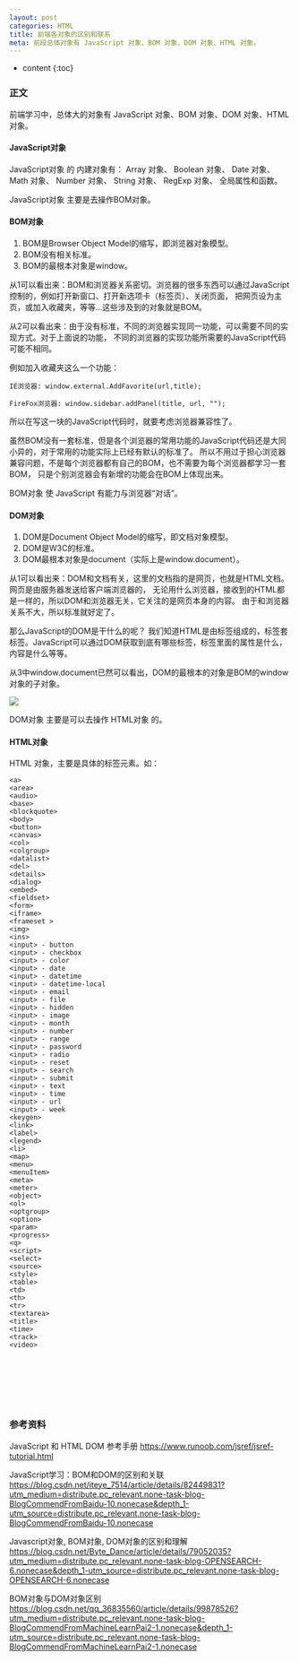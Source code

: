 ```yaml
---
layout: post
categories: HTML
title: 前端各对象的区别和联系
meta: 前段总体对象有 JavaScript 对象、BOM 对象、DOM 对象、HTML 对象。
---
```

* content
{:toc}

### 正文

前端学习中，总体大的对象有 JavaScript 对象、BOM 对象、DOM 对象、HTML 对象。

#### JavaScript对象

JavaScript对象 的 内建对象有：
Array 对象、
Boolean 对象、
Date 对象、
Math 对象、
Number 对象、
String 对象、
RegExp 对象、
全局属性和函数。

JavaScript对象 主要是去操作BOM对象。

#### BOM对象

1. BOM是Browser Object Model的缩写，即浏览器对象模型。
2. BOM没有相关标准。
3. BOM的最根本对象是window。

从1可以看出来：BOM和浏览器关系密切。浏览器的很多东西可以通过JavaScript控制的，例如打开新窗口、打开新选项卡（标签页）、关闭页面，
把网页设为主页，或加入收藏夹，等等…这些涉及到的对象就是BOM。

从2可以看出来：由于没有标准，不同的浏览器实现同一功能，可以需要不同的实现方式。对于上面说的功能，
不同的浏览器的实现功能所需要的JavaScript代码可能不相同。

例如加入收藏夹这么一个功能：
```
IE浏览器: window.external.AddFavorite(url,title);

FireFox浏览器: window.sidebar.addPanel(title, url, "");
```

所以在写这一块的JavaScript代码时，就要考虑浏览器兼容性了。

虽然BOM没有一套标准，但是各个浏览器的常用功能的JavaScript代码还是大同小异的，对于常用的功能实际上已经有默认的标准了。
所以不用过于担心浏览器兼容问题，不是每个浏览器都有自己的BOM，也不需要为每个浏览器都学习一套BOM，
只是个别浏览器会有新增的功能会在BOM上体现出来。

BOM对象 使 JavaScript 有能力与浏览器“对话”。

#### DOM对象

1. DOM是Document Object Model的缩写，即文档对象模型。
2. DOM是W3C的标准。
3. DOM最根本对象是document（实际上是window.document）。

从1可以看出来：DOM和文档有关，这里的文档指的是网页，也就是HTML文档。网页是由服务器发送给客户端浏览器的，
无论用什么浏览器，接收到的HTML都是一样的，所以DOM和浏览器无关，它关注的是网页本身的内容。
由于和浏览器关系不大，所以标准就好定了。

那么JavaScript的DOM是干什么的呢？
我们知道HTML是由标签组成的，标签套标签。JavaScript可以通过DOM获取到底有哪些标签，标签里面的属性是什么，内容是什么等等。

从3中window.document已然可以看出，DOM的最根本的对象是BOM的window对象的子对象。

![]({{site.baseurl}}/images/20200515/20200515111348.png)

DOM对象 主要是可以去操作 HTML对象 的。

#### HTML对象

HTML 对象，主要是具体的标签元素。如：
```
<a>
<area>
<audio>
<base>
<blockquote>
<body>
<button>
<canvas>
<col>
<colgroup>
<datalist>
<del>
<details>
<dialog>
<embed>
<fieldset>
<form>
<iframe>
<frameset >
<img>
<ins>
<input> - button
<input> - checkbox
<input> - color
<input> - date
<input> - datetime
<input> - datetime-local
<input> - email
<input> - file
<input> - hidden
<input> - image
<input> - month
<input> - number
<input> - range
<input> - password
<input> - radio
<input> - reset
<input> - search
<input> - submit
<input> - text
<input> - time
<input> - url
<input> - week
<keygen>
<link>
<label>
<legend>
<li>
<map>
<menu>
<menuItem>
<meta>
<meter>
<object>
<ol>
<optgroup>
<option>
<param>
<progress>
<q>
<script>
<select>
<source>
<style>
<table>
<td>
<th>
<tr>
<textarea>
<title>
<time>
<track>
<video>
```

<br/><br/><br/><br/><br/>
### 参考资料 

JavaScript 和 HTML DOM 参考手册 <https://www.runoob.com/jsref/jsref-tutorial.html>

JavaScript学习：BOM和DOM的区别和关联 <https://blog.csdn.net/iteye_7514/article/details/82449831?utm_medium=distribute.pc_relevant.none-task-blog-BlogCommendFromBaidu-10.nonecase&depth_1-utm_source=distribute.pc_relevant.none-task-blog-BlogCommendFromBaidu-10.nonecase>

Javascript对象, BOM对象, DOM对象的区别和理解 <https://blog.csdn.net/Byte_Dance/article/details/79052035?utm_medium=distribute.pc_relevant.none-task-blog-OPENSEARCH-6.nonecase&depth_1-utm_source=distribute.pc_relevant.none-task-blog-OPENSEARCH-6.nonecase>

BOM对象与DOM对象区别 <https://blog.csdn.net/qq_36835560/article/details/99878526?utm_medium=distribute.pc_relevant.none-task-blog-BlogCommendFromMachineLearnPai2-1.nonecase&depth_1-utm_source=distribute.pc_relevant.none-task-blog-BlogCommendFromMachineLearnPai2-1.nonecase>

